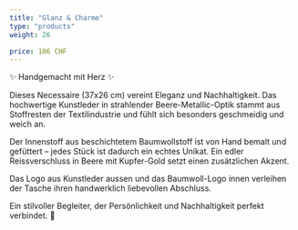 ```yaml
---
title: "Glanz & Charme"
type: "products"
weight: 26

price: 106 CHF
---
```


✨ Handgemacht mit Herz ✨

Dieses Necessaire (37x26 cm) vereint Eleganz und Nachhaltigkeit. Das hochwertige Kunstleder in strahlender Beere-Metallic-Optik stammt aus Stoffresten der Textilindustrie und fühlt sich besonders geschmeidig und weich an.

Der Innenstoff aus beschichtetem Baumwollstoff ist von Hand bemalt und gefüttert – jedes Stück ist dadurch ein echtes Unikat. Ein edler Reissverschluss in Beere mit Kupfer-Gold setzt einen zusätzlichen Akzent.

Das Logo aus Kunstleder aussen und das Baumwoll-Logo innen verleihen der Tasche ihren handwerklich liebevollen Abschluss.

Ein stilvoller Begleiter, der Persönlichkeit und Nachhaltigkeit perfekt verbindet. 🌸
